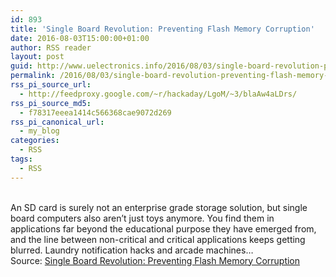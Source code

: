 ```yaml
---
id: 893
title: 'Single Board Revolution: Preventing Flash Memory Corruption'
date: 2016-08-03T15:00:00+01:00
author: RSS reader
layout: post
guid: http://www.uelectronics.info/2016/08/03/single-board-revolution-preventing-flash-memory-corruption/
permalink: /2016/08/03/single-board-revolution-preventing-flash-memory-corruption/
rss_pi_source_url:
  - http://feedproxy.google.com/~r/hackaday/LgoM/~3/blaAw4aLDrs/
rss_pi_source_md5:
  - f78317eeea1414c566368cae9072d269
rss_pi_canonical_url:
  - my_blog
categories:
  - RSS
tags:
  - RSS
---
```

&#013;  
An SD card is surely not an enterprise grade storage solution, but single board computers also aren’t just toys anymore. You find them in applications far beyond the educational purpose they have emerged from, and the line between non-critical and critical applications keeps getting blurred. Laundry notification hacks and arcade machines…&#013;  
Source: <a href="http://feedproxy.google.com/~r/hackaday/LgoM/~3/blaAw4aLDrs/" target="_blank">Single Board Revolution: Preventing Flash Memory Corruption</a>